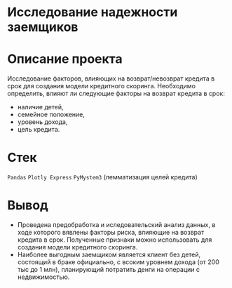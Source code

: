 # Исследование надежности заемщиков

# Описание проекта  
Исследование факторов, влияющих на возврат/невозврат кредита в срок для создания модели кредитного скоринга.
Необходимо определить, влияют ли следующие факторы на возврат кредита в срок:
- наличие детей,
- семейное положение,
- уровень дохода,
- цель кредита.

# Стек 
`Pandas` `Plotly Express` `PyMystem3` (лемматизация целей кредита)

# Вывод 

- Проведена предобработка и иследовательский анализ данных, в ходе которого вявлены факторы риска, влияющие на возврат кредита в срок. Полученные признаки можно использовать для создания модели кредитного скоринга.  
- Наиболее выгодным заемщиком является клиент без детей, состоящий в браке официально, с всоким уровнем дохода (от 200 тыс до 1 млн), планирующий потратить денги на операции с недвижимостью.
